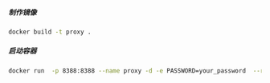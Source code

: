##### 制作镜像
```sh
docker build -t proxy .
```
##### 启动容器
```sh
docker run  -p 8388:8388 --name proxy -d -e PASSWORD=your_password  --restart=always  proxy:latest
```
